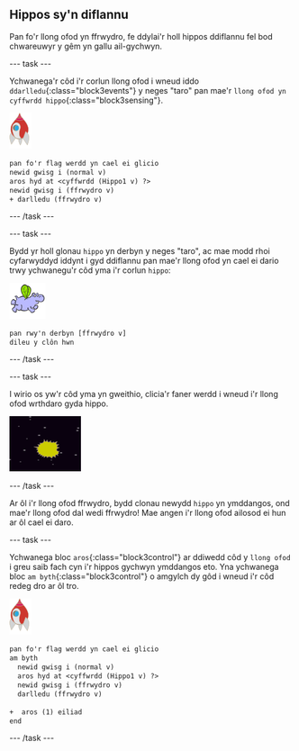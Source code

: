 ## Hippos sy'n diflannu

Pan fo'r llong ofod yn ffrwydro, fe ddylai'r holl hippos ddiflannu fel bod chwareuwyr y gêm yn gallu ail-gychwyn.

--- task ---

Ychwanega'r côd i'r corlun llong ofod i wneud iddo `ddarlledu`{:class="block3events"} y neges "taro" pan mae'r `llong ofod yn cyffwrdd hippo`{:class="block3sensing"}.

![corlun roced](images/rocket-sprite.png)

```blocks3
pan fo'r flag werdd yn cael ei glicio
newid gwisg i (normal v)
aros hyd at <cyffwrdd (Hippo1 v) ?>
newid gwisg i (ffrwydro v)
+ darlledu (ffrwydro v)
```

--- /task ---

--- task ---

Bydd yr holl glonau `hippo` yn derbyn y neges "taro", ac mae modd rhoi cyfarwyddyd iddynt i gyd ddiflannu pan mae'r llong ofod yn cael ei dario trwy ychwanegu'r côd yma i'r corlun `hippo`:

![corlun hippo](images/hippo-sprite.png)

```blocks3
pan rwy'n derbyn [ffrwydro v]
dileu y clôn hwn
```

--- /task ---

--- task ---

I wirio os yw'r côd yma yn gweithio, clicia'r faner werdd i wneud i'r llong ofod wrthdaro gyda hippo.

![sgrinlun](images/invaders-hippo-collide.png)

--- /task ---

Ar ôl i'r llong ofod ffrwydro, bydd clonau newydd `hippo` yn ymddangos, ond mae'r llong ofod dal wedi ffrwydro! Mae angen i'r llong ofod ailosod ei hun ar ôl cael ei daro.

--- task ---

Ychwanega bloc `aros`{:class="block3control"} ar ddiwedd côd y `llong ofod` i greu saib fach cyn i'r hippos gychwyn ymddangos eto. Yna ychwanega bloc `am byth`{:class="block3control"} o amgylch dy gôd i wneud i'r côd redeg dro ar ôl tro.

![corlun roced](images/rocket-sprite.png)

```blocks3
pan fo'r flag werdd yn cael ei glicio
am byth 
  newid gwisg i (normal v)
  aros hyd at <cyffwrdd (Hippo1 v) ?>
  newid gwisg i (ffrwydro v)
  darlledu (ffrwydro v)

+  aros (1) eiliad
end
```

--- /task ---